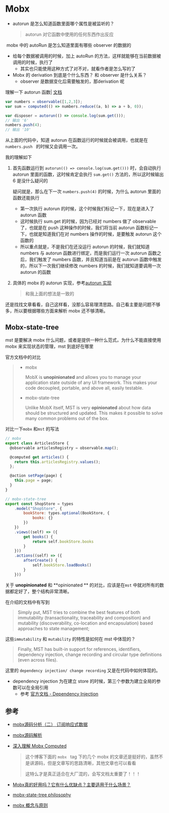 # Mobx

- autorun 是怎么知道函数里面哪个属性是被监听的？

  > autorun 对它函数中使用的任何东西作出反应

​    mobx 中的 autoRun 是怎么知道里面有哪些 observer 的数据的

- 给每个数据被调用的时候，加上 autoRun 的方法，这样就能够在当前数据被调用的时候，执行了
  - 其实也只能使用这种方式了对不对，就看作者是怎么写的了 
- Mobx 的 derivation 到底是个什么东西？ 和 observer 是什么关系？
  - observer 是数据变化后需要触发的，那derivation 呢



理解一下 autorun 函数| [文档](https://cn.mobx.js.org/refguide/autorun.html)

```js
var numbers = observable([1,2,3]);
var sum = computed(() => numbers.reduce((a, b) => a + b, 0));

var disposer = autorun(() => console.log(sum.get()));
// 输出 '6'
numbers.push(4);
// 输出 '10'
```

从上面的代码中，知道 autorun 在函数运行的时候就会被调用，也就是在 `numbers.push ` 的时候又会调用一次。

我的理解如下

1. 首先函数运行到 `autorun(() => console.log(sum.get()))` 时，会自动执行 autorun 里面的函数，这时候肯定会执行 `sum.get()` 方法的，所以这时候输出 6 是没什么疑问的

   疑问就是，那么在下一次 `numbers.push(4)` 的时候，为什么 autorun 里面的函数还能执行

   - 第一次执行 autorun 的时候，这个时候我们标记一下，现在是进入了 autorun 函数
   - 这时候执行 sum.get 的时候，因为已经对 numbers 做了 observable了，也就是在 push 这种操作的时候，我们将当前 autorun 函数标记一下，也就是知道我们在对 numbers 操作的时候，是要触发 autorun 这个函数的
   - 所以重点就是，不是我们在还没运行 autorun 的时候，我们就知道 numbers 与 autorun 函数进行绑定，而是我们运行一次 autorun 函数之后，我们触发了 numbers 函数，并且知道当前是在 autorun 函数中触发的，所以下一次我们继续修改 numbers 的时候，我们就知道要调用一次 autorun 的函数

2. 具体的 mobx 的 autorun 实现，参考[autorun 实现](https://github.com/fedono/state-manage/tree/master/mobx/autorun)

   > 和我上面的想法是一致的



还是找找文章看看，自己这样看，没那么容易理清思路。自己看主要是问题不够多，所以要根据哪些方面来解析 mobx 还不够清晰。



## Mobx-state-tree

mst 是要解决 mobx 什么问题，或者是提供一种什么范式，为什么不能直接使用 mobx 来实现状态的管理，mst 到底好在哪里

官方文档中的对比

> - mobx
>
>   MobX is **unopinionated** and allows you to manage your application state outside of any UI framework. This makes your code decoupled, portable, and above all, easily testable.
>
> - mobx-state-tree
>
>   Unlike MobX itself, MST is very **opinionated** about how data should be structured and updated. This makes it possible to solve many common problems out of the box.

对比一下`mobx` 和`mst` 的写法

```js
// mobx
export class ArticlesStore {
  @observable articlesRegistry = observable.map();

  @computed get articles() {
    return this.articlesRegistry.values();
  };

  @action setPage(page) {
    this.page = page;
  }
}

// mobx-state-tree
export const ShopStore = types
    .model("ShopStore", {
        bookStore: types.optional(BookStore, {
            books: {}
        })
    })
    .views((self) => ({
        get books() {
            return self.bookStore.books
        }
    }))
    .actions((self) => ({
        afterCreate() {
            self.bookStore.loadBooks()
        }
    }))
```

关于 **unopinionated** 和 **opinionated ** 的对比，应该是在`mst` 中就对所有的数据都定好了，整个结构非常清晰。

在介绍的文档中有写到

> Simply put, MST tries to combine the best features of both immutability (transactionality, traceability and composition) and mutability (discoverability, co-location and encapsulation) based approaches to state management; 

这些`immutability` 和 `mutability` 的特性是如何在 mst 中体现的？

> Finally, MST has built-in support for references, identifiers, dependency injection, change recording and circular type definitions (even across files).

这里的 `dependency injection/ change recording` 又是在代码中如何体现的。

- dependency injection 为在建立 store 的时候，第三个参数为建立全局的参数可以在全局引用
  - 参考 [官方文档 - Dependency Injection](https://mobx-state-tree.js.org/concepts/dependency-injection)



## 参考

- [mobx源码分析（二） 订阅响应式数据](https://zhuanlan.zhihu.com/p/42225597)

- [mobx源码解析](https://github.com/dxmz/Mobx-Chinese-Interpretation)

- [深入理解 Mobx Computed](https://luncher.github.io/2020/05/18/%E6%B7%B1%E5%85%A5%E7%90%86%E8%A7%A3-Mobx-Computed/)

  > 这个博客下面的 `mobx ` tag 下的几个 mobx 的文章还是挺好的，虽然不是讲源码，但是文章写的思路清晰，其他文章也可以看看
  >
  > 这特么才是真正适合在大厂混的，会写文档太重要了！！！

- [Mobx真的好用吗？它有什么优缺点？主要适用于什么场景？](https://www.zhihu.com/question/328612405) 

- [mobx-state-tree philosophy](https://mobx-state-tree.js.org/intro/philosophy)

- [mobx 概念与原则](https://cn.mobx.js.org/intro/concepts.html) 

